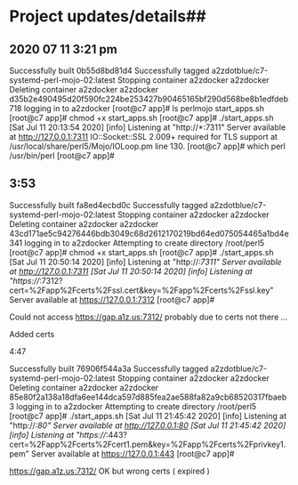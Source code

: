 # Project updates/details##

## 2020 07 11 3:21 pm 

Successfully built 0b55d8bd81d4
Successfully tagged a2zdotblue/c7-systemd-perl-mojo-02:latest
Stopping container a2zdocker
a2zdocker
Deleting container a2zdocker
a2zdocker
d35b2e490495d20f590fc224be253427b90465165bf290d568be8b1edfdeb718
logging in to a2zdocker
[root@c7 app]# ls
perlmojo  start_apps.sh
[root@c7 app]# chmod +x start_apps.sh
[root@c7 app]# ./start_apps.sh
[Sat Jul 11 20:13:54 2020] [info] Listening at "http://*:7311"
Server available at http://127.0.0.1:7311
IO::Socket::SSL 2.009+ required for TLS support at /usr/local/share/perl5/Mojo/IOLoop.pm line 130.
[root@c7 app]# which perl
/usr/bin/perl
[root@c7 app]#

## 3:53 

Successfully built fa8ed4ecbd0c
Successfully tagged a2zdotblue/c7-systemd-perl-mojo-02:latest
Stopping container a2zdocker
a2zdocker
Deleting container a2zdocker
a2zdocker
43cd171ae5c94276446bdb3049c68d2612170219bd64ed075054465a1bd4e341
logging in to a2zdocker
Attempting to create directory /root/perl5
[root@c7 app]# chmod +x start_apps.sh
[root@c7 app]# ./start_apps.sh
[Sat Jul 11 20:50:14 2020] [info] Listening at "http://*:7311"
Server available at http://127.0.0.1:7311
[Sat Jul 11 20:50:14 2020] [info] Listening at "https://*:7312?cert=%2Fapp%2Fcerts%2Fssl.cert&key=%2Fapp%2Fcerts%2Fssl.key"
Server available at https://127.0.0.1:7312
[root@c7 app]#

Could not access https://gap.a1z.us:7312/ probably due to certs not there ... 

Added certs

4:47

Successfully built 76906f544a3a
Successfully tagged a2zdotblue/c7-systemd-perl-mojo-02:latest
Stopping container a2zdocker
a2zdocker
Deleting container a2zdocker
a2zdocker
85e80f2a138a18dfa6ee144dca597d885fea2ae588fa82a9cb68520317fbaeb3
logging in to a2zdocker
Attempting to create directory /root/perl5
[root@c7 app]# ./start_apps.sh
[Sat Jul 11 21:45:42 2020] [info] Listening at "http://*:80"
Server available at http://127.0.0.1:80
[Sat Jul 11 21:45:42 2020] [info] Listening at "https://*:443?cert=%2Fapp%2Fcerts%2Fcert1.pem&key=%2Fapp%2Fcerts%2Fprivkey1.pem"
Server available at https://127.0.0.1:443
[root@c7 app]#

https://gap.a1z.us:7312/ OK but wrong certs ( expired )

